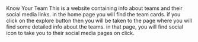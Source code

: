 ###
Know Your Team
This is a website containing info about teams and their social media links.
in the home page you will find the team cards. if you click on the explore button then
you will be taken to the page where you will find some detailed info about the teams.
in that page, you will find social icon to take you to their social media pages on click.